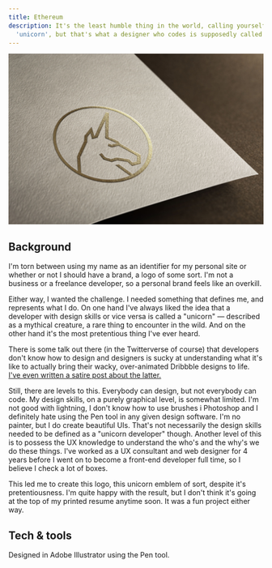```yaml
---
title: Ethereum
description: It's the least humble thing in the world, calling yourself a
  'unicorn', but that's what a designer who codes is supposedly called.
---
```

![](/img/unicorn.jpg)

## Background

I'm torn between using my name as an identifier for my personal site or whether or not I should have a brand, a logo of some sort. I'm not a business or a freelance developer, so a personal brand feels like an overkill. 

Either way, I wanted the challenge. I needed something that defines me, and represents what I do. On one hand I've always liked the idea that a developer with design skills or vice versa is called a "unicorn" — described as a mythical creature, a rare thing to encounter in the wild. And on the other hand it's the most pretentious thing I've ever heard. 

There is some talk out there (in the Twitterverse of course) that developers don't know how to design and designers is sucky at understanding what it's like to actually bring their wacky, over-animated Dribbble designs to life. [I've even written a satire post about the latter.](https://www.havardbrynjulfsen.com/posts/how-to-design-a-dribbble-worthy-landing-page-in-10-simple-steps/) 

Still, there are levels to this. Everybody can design, but not everybody can code. My design skills, on a purely graphical level, is somewhat limited. I'm not good with lightning, I don't know how to use brushes i Photoshop and I definitely hate using the Pen tool in any given design software. I'm no painter, but I do create beautiful UIs. That's not necessarily the design skills needed to be defined as a "unicorn developer" though. Another level of this is to possess the UX knowledge to understand the who's and the why's we do these things. I've worked as a UX consultant and web designer for 4 years before I went on to become a front-end developer full time, so I believe I check a lot of boxes. 

This led me to create this logo, this unicorn emblem of sort, despite it's pretentiousness. I'm quite happy with the result, but I don't think it's going at the top of my printed resume anytime soon. It was a fun project either way. 

## Tech & tools

Designed in Adobe Illustrator using the Pen tool.